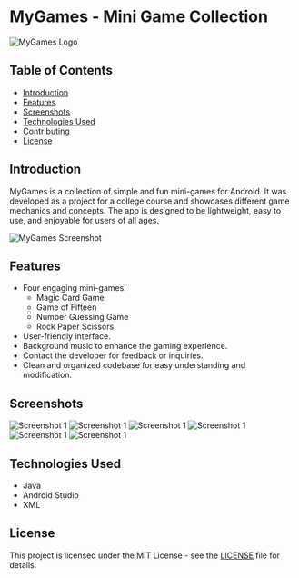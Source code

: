 # MyGames - Mini Game Collection

![MyGames Logo](./images/logo.png)

## Table of Contents

- [Introduction](#introduction)
- [Features](#features)
- [Screenshots](#screenshots)
- [Technologies Used](#technologies-used)
- [Contributing](#contributing)
- [License](#license)

## Introduction

MyGames is a collection of simple and fun mini-games for Android. It was developed as a project for a college course and showcases different game mechanics and concepts. The app is designed to be lightweight, easy to use, and enjoyable for users of all ages.

![MyGames Screenshot](./images/screenshot.jpg)

## Features

- Four engaging mini-games:
  - Magic Card Game
  - Game of Fifteen
  - Number Guessing Game
  - Rock Paper Scissors
- User-friendly interface.
- Background music to enhance the gaming experience.
- Contact the developer for feedback or inquiries.
- Clean and organized codebase for easy understanding and modification.

## Screenshots

![Screenshot 1](./images/p2.jpg)
![Screenshot 1](./images/p3.jpg)
![Screenshot 1](./images/p4.jpg)
![Screenshot 1](./images/p5.jpg)
![Screenshot 1](./images/p6.jpg)
![Screenshot 1](./images/p7.jpg)


## Technologies Used

- Java
- Android Studio
- XML


## License

This project is licensed under the MIT License - see the [LICENSE](LICENSE) file for details.
